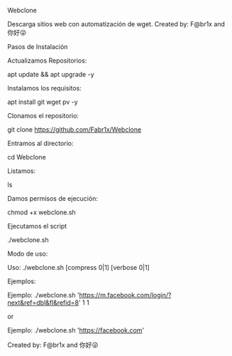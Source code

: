 Webclone

Descarga sitios web con automatización de wget.
Created by: F@br1x and 你好😜

Pasos de Instalación

Actualizamos Repositorios:

apt update && apt upgrade -y

Instalamos los requisitos:

apt install git wget pv -y

Clonamos el repositorio:


git clone https://github.com/Fabr1x/Webclone

Entramos al directorio:

cd Webclone

Listamos:

ls

Damos permisos de ejecución:

chmod +x webclone.sh

Ejecutamos el script

./webclone.sh

Modo de uso:

Uso: ./webclone.sh <enlace web> [compress 0|1] [verbose 0|1]

Ejemplos:

Ejemplo: ./webclone.sh 'https://m.facebook.com/login/?next&ref=dbl&fl&refid=8' 1 1

or

Ejemplo: ./webclone.sh 'https://facebook.com'


Created by: F@br1x and 你好😜
